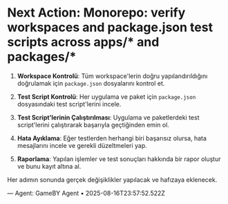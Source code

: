 # Next Action: Monorepo: verify workspaces and package.json test scripts across apps/* and packages/*

1. **Workspace Kontrolü**: Tüm workspace'lerin doğru yapılandırıldığını doğrulamak için `package.json` dosyalarını kontrol et.

2. **Test Script Kontrolü**: Her uygulama ve paket için `package.json` dosyasındaki test script'lerini incele.

3. **Test Script'lerinin Çalıştırılması**: Uygulama ve paketlerdeki test script'lerini çalıştırarak başarıyla geçtiğinden emin ol.

4. **Hata Ayıklama**: Eğer testlerden herhangi biri başarısız olursa, hata mesajlarını incele ve gerekli düzeltmeleri yap.

5. **Raporlama**: Yapılan işlemler ve test sonuçları hakkında bir rapor oluştur ve bunu kayıt altına al. 

Her adımın sonunda gerçek değişiklikler yapılacak ve hafızaya eklenecek.

— Agent: GameBY Agent • 2025-08-16T23:57:52.522Z
